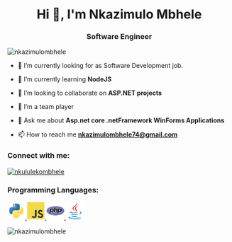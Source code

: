 <h1 align="center">Hi 👋, I'm Nkazimulo Mbhele</h1>
<h3 align="center">Software Engineer</h3>

<p align="left"> <img src="https://komarev.com/ghpvc/?username=nkululekombhele&label=Profile%20views&color=0e75b6&style=flat" alt="nkazimulombhele" /> </p>

- 🔭 I’m currently looking for as Software Development job.

- 🌱 I’m currently learning **NodeJS**

- 👯 I’m looking to collaborate on **ASP.NET projects**

- 🤝 I’m a team player

- 💬 Ask me about **Asp.net core .netFramework WinForms Applications**

- 📫 How to reach me **nkazimulombhele74@gmail.com**


<h3 align="left">Connect with me:</h3>
<p align="left">
<a href="https://www.linkedin.com/in/nkazimulo-mbhele-9635381b2/" target="blank"><img align="center" src="https://raw.githubusercontent.com/rahuldkjain/github-profile-readme-generator/master/src/images/icons/Social/linked-in-alt.svg" alt="nkululekombhele" height="30" width="40" /></a>
</p>

<h3 align="left">Programming Languages:</h3>
<p align="left">
<a href="https://www.python.org" target="_blank" rel="noreferrer"> <img src="https://raw.githubusercontent.com/devicons/devicon/master/icons/python/python-original.svg" alt="python" width="40" height="40"/> </a> 
<a href="https://developer.mozilla.org/en-US/docs/Web/JavaScript" target="_blank" rel="noreferrer"> <img src="https://raw.githubusercontent.com/devicons/devicon/master/icons/javascript/javascript-original.svg" alt="javascript" width="40" height="40"/> </a>
<a href="https://www.php.net" target="_blank" rel="noreferrer"> <img src="https://raw.githubusercontent.com/devicons/devicon/master/icons/php/php-original.svg" alt="php" width="40" height="40"/> </a> 
<a href="https://www.java.com" target="_blank" rel="noreferrer"> <img src="https://raw.githubusercontent.com/devicons/devicon/master/icons/java/java-original.svg" alt="java" width="40" height="40"/> </a> 
</p>


<p><img align="center" src="https://github-readme-stats.vercel.app/api/top-langs?username=nkululekombhele&show_icons=true&locale=en&layout=compact" alt="nkazimulombhele" /></p>

